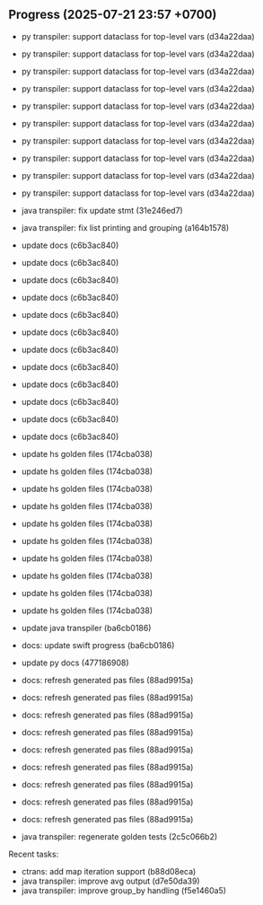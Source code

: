 ## Progress (2025-07-21 23:57 +0700)
- py transpiler: support dataclass for top-level vars (d34a22daa)

- py transpiler: support dataclass for top-level vars (d34a22daa)

- py transpiler: support dataclass for top-level vars (d34a22daa)

- py transpiler: support dataclass for top-level vars (d34a22daa)

- py transpiler: support dataclass for top-level vars (d34a22daa)

- py transpiler: support dataclass for top-level vars (d34a22daa)

- py transpiler: support dataclass for top-level vars (d34a22daa)

- py transpiler: support dataclass for top-level vars (d34a22daa)

- py transpiler: support dataclass for top-level vars (d34a22daa)

- py transpiler: support dataclass for top-level vars (d34a22daa)

- java transpiler: fix update stmt (31e246ed7)

- java transpiler: fix list printing and grouping (a164b1578)

- update docs (c6b3ac840)

- update docs (c6b3ac840)

- update docs (c6b3ac840)

- update docs (c6b3ac840)

- update docs (c6b3ac840)

- update docs (c6b3ac840)

- update docs (c6b3ac840)

- update docs (c6b3ac840)

- update docs (c6b3ac840)

- update docs (c6b3ac840)

- update docs (c6b3ac840)

- update docs (c6b3ac840)

- update hs golden files (174cba038)

- update hs golden files (174cba038)

- update hs golden files (174cba038)

- update hs golden files (174cba038)

- update hs golden files (174cba038)

- update hs golden files (174cba038)

- update hs golden files (174cba038)

- update hs golden files (174cba038)

- update hs golden files (174cba038)

- update hs golden files (174cba038)

- update java transpiler (ba6cb0186)

- docs: update swift progress (ba6cb0186)

- update py docs (477186908)

- docs: refresh generated pas files (88ad9915a)

- docs: refresh generated pas files (88ad9915a)

- docs: refresh generated pas files (88ad9915a)

- docs: refresh generated pas files (88ad9915a)

- docs: refresh generated pas files (88ad9915a)

- docs: refresh generated pas files (88ad9915a)

- docs: refresh generated pas files (88ad9915a)

- docs: refresh generated pas files (88ad9915a)

- docs: refresh generated pas files (88ad9915a)

- java transpiler: regenerate golden tests (2c5c066b2)

Recent tasks:
- ctrans: add map iteration support (b88d08eca)
- java transpiler: improve avg output (d7e50da39)
- java transpiler: improve group_by handling (f5e1460a5)
